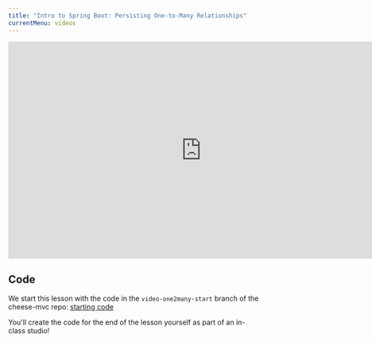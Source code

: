 ```yaml
---
title: "Intro to Spring Boot: Persisting One-to-Many Relationships"
currentMenu: videos
---
```


<div class="youtube-wrapper">
<iframe width="776" height="437" src="https://www.youtube.com/embed/6GnUuh4qNrM" frameborder="0" allowfullscreen></iframe></div>

## Code

We start this lesson with the code in the `video-one2many-start` branch of the cheese-mvc repo: [starting code](https://github.com/LaunchCodeEducation/cheese-mvc/tree/video-one2many-start)

You'll create the code for the end of the lesson yourself as part of an in-class studio!
